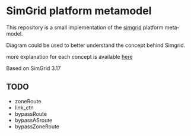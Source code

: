 # SimGrid platform metamodel

This repository is a small implementation of the [simgrid](simgrid.gforge.inria.fr) platform meta-model. 

Diagram could be used to better understand the concept behind Simgrid. 

more explanation for each concept is available [here](http://simgrid.gforge.inria.fr/simgrid/3.17/doc/platform.html)

Based on SimGrid 3.17

## TODO

- zoneRoute
- link_ctn
- bypassRoute
- bypassASroute
- bypassZoneRoute

